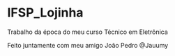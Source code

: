 # IFSP_Lojinha
Trabalho da época do meu curso Técnico em Eletrônica



Feito juntamente com meu amigo João Pedro @Jauumy
